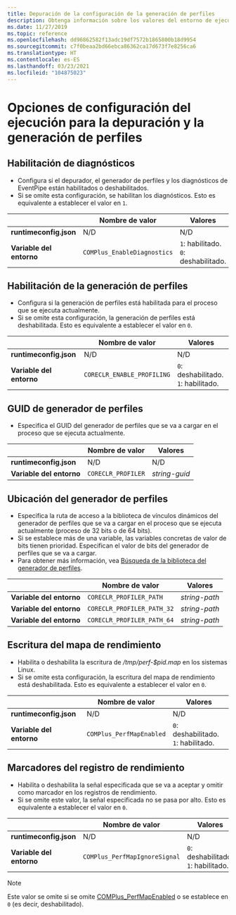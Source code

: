 ```yaml
---
title: Depuración de la configuración de la generación de perfiles
description: Obtenga información sobre los valores del entorno de ejecución que configuran la depuración y la generación de perfiles para las aplicaciones de .NET Core.
ms.date: 11/27/2019
ms.topic: reference
ms.openlocfilehash: dd96862582f13adc19df7572b1865800b18d9954
ms.sourcegitcommit: c7f0beaa2bd66ebca86362ca17d673f7e8256ca6
ms.translationtype: HT
ms.contentlocale: es-ES
ms.lasthandoff: 03/23/2021
ms.locfileid: "104875023"
---
```

# <a name="run-time-configuration-options-for-debugging-and-profiling"></a>Opciones de configuración del ejecución para la depuración y la generación de perfiles

## <a name="enable-diagnostics"></a>Habilitación de diagnósticos

- Configura si el depurador, el generador de perfiles y los diagnósticos de EventPipe están habilitados o deshabilitados.
- Si se omite esta configuración, se habilitan los diagnósticos. Esto es equivalente a establecer el valor en `1`.

| | Nombre de valor | Valores |
| - | - | - |
| **runtimeconfig.json** | N/D | N/D |
| **Variable del entorno** | `COMPlus_EnableDiagnostics` | `1`: habilitado.<br/>`0`: deshabilitado. |

## <a name="enable-profiling"></a>Habilitación de la generación de perfiles

- Configura si la generación de perfiles está habilitada para el proceso que se ejecuta actualmente.
- Si se omite esta configuración, la generación de perfiles está deshabilitada. Esto es equivalente a establecer el valor en `0`.

| | Nombre de valor | Valores |
| - | - | - |
| **runtimeconfig.json** | N/D | N/D |
| **Variable del entorno** | `CORECLR_ENABLE_PROFILING` | `0`: deshabilitado.<br/>`1`: habilitado. |

## <a name="profiler-guid"></a>GUID de generador de perfiles

- Especifica el GUID del generador de perfiles que se va a cargar en el proceso que se ejecuta actualmente.

| | Nombre de valor | Valores |
| - | - | - |
| **runtimeconfig.json** | N/D | N/D |
| **Variable del entorno** | `CORECLR_PROFILER` | *string-guid* |

## <a name="profiler-location"></a>Ubicación del generador de perfiles

- Especifica la ruta de acceso a la biblioteca de vínculos dinámicos del generador de perfiles que se va a cargar en el proceso que se ejecuta actualmente (proceso de 32 bits o de 64 bits).
- Si se establece más de una variable, las variables concretas de valor de bits tienen prioridad. Especifican el valor de bits del generador de perfiles que se va a cargar.
- Para obtener más información, vea [Búsqueda de la biblioteca del generador de perfiles](https://github.com/dotnet/runtime/blob/main/docs/design/coreclr/profiling/Profiler%20Loading.md).

| | Nombre de valor | Valores |
| - | - | - |
| **Variable del entorno** | `CORECLR_PROFILER_PATH` | *string-path* |
| **Variable del entorno** | `CORECLR_PROFILER_PATH_32` | *string-path* |
| **Variable del entorno** | `CORECLR_PROFILER_PATH_64` | *string-path* |

## <a name="write-perf-map"></a>Escritura del mapa de rendimiento

- Habilita o deshabilita la escritura de */tmp/perf-$pid.map* en los sistemas Linux.
- Si se omite esta configuración, la escritura del mapa de rendimiento está deshabilitada. Esto es equivalente a establecer el valor en `0`.

| | Nombre de valor | Valores |
| - | - | - |
| **runtimeconfig.json** | N/D | N/D |
| **Variable del entorno** | `COMPlus_PerfMapEnabled` | `0`: deshabilitado.<br/>`1`: habilitado. |

## <a name="perf-log-markers"></a>Marcadores del registro de rendimiento

- Habilita o deshabilita la señal especificada que se va a aceptar y omitir como marcador en los registros de rendimiento.
- Si se omite este valor, la señal especificada no se pasa por alto. Esto es equivalente a establecer el valor en `0`.

| | Nombre de valor | Valores |
| - | - | - |
| **runtimeconfig.json** | N/D | N/D |
| **Variable del entorno** | `COMPlus_PerfMapIgnoreSignal` | `0`: deshabilitado.<br/>`1`: habilitado. |

> [!NOTE]
> Este valor se omite si se omite [COMPlus_PerfMapEnabled](#write-perf-map) o se establece en `0` (es decir, deshabilitado).
